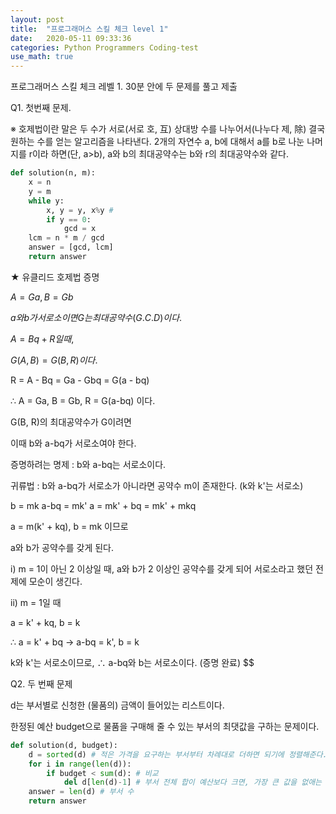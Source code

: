 ```yaml
---
layout: post
title:  "프로그래머스 스킬 체크 level 1"
date:   2020-05-11 09:33:36 
categories: Python Programmers Coding-test
use_math: true
---
```


프로그래머스 스킬 체크 레벨 1. 30분 안에 두 문제를 풀고 제출 

Q1. 첫번째 문제. 

※ 호제법이란 말은 두 수가 서로(서로 호, 互) 상대방 수를 나누어서(나누다 제, 除) 결국 원하는 수를 얻는 알고리즘을 나타낸다. 2개의 자연수 a, b에 대해서 a를 b로 나눈 나머지를 r이라 하면(단, a>b), a와 b의 최대공약수는 b와 r의 최대공약수와 같다.

```python
def solution(n, m):
    x = n
    y = m
    while y:
        x, y = y, x%y #
        if y == 0:
            gcd = x
    lcm = n * m / gcd 
    answer = [gcd, lcm]
    return answer
```

★ 유클리드 호제법 증명

$A = Ga, B = Gb$

$a와 b가 서로소이면 G는 최대공약수(G.C.D)이다.$

$A = Bq + R 일 때,$ 

$G(A, B) = G(B, R) 이다.$ 

R = A - Bq = Ga - Gbq = G(a - bq)

∴ A = Ga, B = Gb, R = G(a-bq) 이다.

G(B, R)의 최대공약수가 G이려면

이때 b와 a-bq가 서로소여야 한다.

증명하려는 명제 : b와 a-bq는 서로소이다.

귀류법 : b와 a-bq가 서로소가 아니라면 공약수 m이 존재한다. (k와 k'는 서로소)

b = mk
a-bq = mk'
a = mk' + bq
  = mk' + mkq

a = m(k' + kq), b = mk 이므로 

a와 b가 공약수를 갖게 된다.

i) m = 1이 아닌 2 이상일 때, a와 b가 2 이상인 공약수를 갖게 되어 서로소라고 했던 전제에 모순이 생긴다.

ii) m = 1일 때

a = k' + kq, b = k

∴ a = k' + bq -> a-bq = k', b = k

k와 k'는 서로소이므로, ∴ a-bq와 b는 서로소이다. (증명 완료)
$$

Q2. 두 번째 문제 

d는 부서별로 신청한 (물품의) 금액이 들어있는 리스트이다.

한정된 예산 budget으로 물품을 구매해 줄 수 있는 부서의 최댓값을 구하는 문제이다.

```python
def solution(d, budget):
    d = sorted(d) # 적은 가격을 요구하는 부서부터 차례대로 더하면 되기에 정렬해준다.
    for i in range(len(d)):
        if budget < sum(d): # 비교
            del d[len(d)-1] # 부서 전체 합이 예산보다 크면, 가장 큰 값을 없애는 방법을 취했다.
    answer = len(d) # 부서 수
    return answer
```
